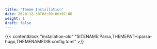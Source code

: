 ```yaml
---
title: 'Theme Installation'
date: 2020-12-30T08:00:00+07:00
weight: 1
draft: false
---
```


{{< contentblock "installation-old" "SITENAME:Parsa,THEMEPATH:parsa-hugo,THEMENAMEDIR:config.toml" >}}
